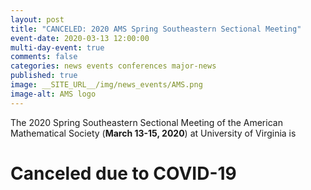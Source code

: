 ```yaml
---
layout: post
title: "CANCELED: 2020 AMS Spring Southeastern Sectional Meeting"
event-date: 2020-03-13 12:00:00
multi-day-event: true
comments: false
categories: news events conferences major-news
published: true
image: __SITE_URL__/img/news_events/AMS.png
image-alt: AMS logo
---
```


The 2020 Spring Southeastern Sectional Meeting of the American Mathematical Society (**March 13-15, 2020**)
at University of Virginia is 

# Canceled due to COVID-19
